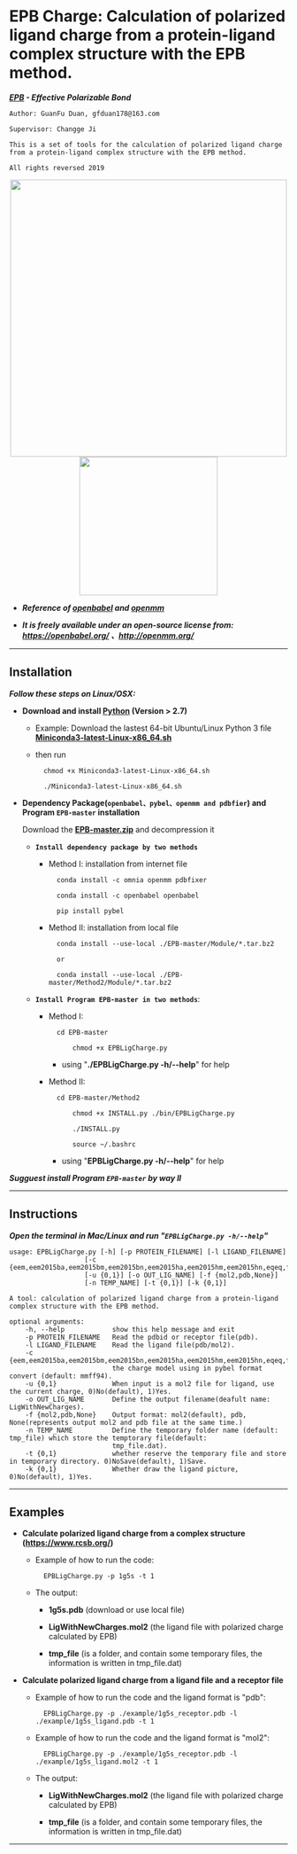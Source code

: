 EPB Charge: Calculation of polarized ligand charge from a protein-ligand complex structure with the EPB method.
================================================================================================================

***[EPB](https://pubs.acs.org/doi/pdf/10.1021/jp4080866) - Effective Polarizable Bond***

    Author: GuanFu Duan, gfduan178@163.com

    Supervisor: Changge Ji

    This is a set of tools for the calculation of polarized ligand charge from a protein-ligand complex structure with the EPB method.

    All rights reversed 2019

<div align="center">
    <img src="https://media.springernature.com/lw685/springer-static/image/art%3A10.1186%2F1758-2946-3-33/MediaObjects/13321_2011_Article_216_Figa_HTML.gif?as=webp" width="500" \><img src="https://avatars1.githubusercontent.com/u/52428936?s=400&v=4" width="250" \>
</div>  

* ***Reference of [openbabel](https://jcheminf.biomedcentral.com/track/pdf/10.1186/1758-2946-3-33) and [openmm](https://journals.plos.org/ploscompbiol/article/file?id=10.1371/journal.pcbi.1005659&type=printable)***  

* ***It is freely available under an open-source license from: https://openbabel.org/ 、http://openmm.org/***  

----------------------------------------------------------------------------------------

Installation
------------
***Follow these steps on Linux/OSX:***  
* **Download and install [Python](https://conda.io/miniconda.html) (Version > 2.7)**  

    * Example: Download the lastest 64-bit Ubuntu/Linux Python 3 file **[Miniconda3-latest-Linux-x86_64.sh](https://repo.anaconda.com/miniconda/Miniconda3-latest-Linux-x86_64.sh)** 
    * then run
        
            chmod +x Miniconda3-latest-Linux-x86_64.sh
    
            ./Miniconda3-latest-Linux-x86_64.sh

* **Dependency Package(```openbabel、pybel、openmm and pdbfier```) and Program ```EPB-master``` installation**  
    
    Download the **[EPB-master.zip](https://codeload.github.com/Xundrug/EPB/zip/master)** and decompression it  
    
    * **```Install dependency package by two methods```** 
    
        * Method I: installation from internet file
        
                conda install -c omnia openmm pdbfixer
            
                conda install -c openbabel openbabel
            
                pip install pybel
        
        * Method II: installation from local file 
            
                conda install --use-local ./EPB-master/Module/*.tar.bz2 
                
                or
                
                conda install --use-local ./EPB-master/Method2/Module/*.tar.bz2

    * **```Install Program EPB-master in two methods```**:
    
        * Method I:
        
                cd EPB-master
            
                    chmod +x EPBLigCharge.py
                
            * using "**./EPBLigCharge.py -h/--help**" for help
        
        * Method II:
        
                cd EPB-master/Method2
            
                    chmod +x INSTALL.py ./bin/EPBLigCharge.py  
            
                    ./INSTALL.py  
            
                    source ~/.bashrc    
            
            * using "**EPBLigCharge.py -h/--help**" for help 
       
***Sugguest install Program ```EPB-master``` by way II***

------------------------------------------------------

Instructions
------------

***Open the terminal in Mac/Linux and run "```EPBLigCharge.py -h/--help```"***

    usage: EPBLigCharge.py [-h] [-p PROTEIN_FILENAME] [-l LIGAND_FILENAME]
                       [-c {eem,eem2015ba,eem2015bm,eem2015bn,eem2015ha,eem2015hm,eem2015hn,eqeq,fromfile,gasteiger,mmff94...}]
                       [-u {0,1}] [-o OUT_LIG_NAME] [-f {mol2,pdb,None}]
                       [-n TEMP_NAME] [-t {0,1}] [-k {0,1}]

    A tool: calculation of polarized ligand charge from a protein-ligand complex structure with the EPB method.

    optional arguments:
        -h, --help            show this help message and exit
        -p PROTEIN_FILENAME   Read the pdbid or receptor file(pdb).
        -l LIGAND_FILENAME    Read the ligand file(pdb/mol2).
        -c {eem,eem2015ba,eem2015bm,eem2015bn,eem2015ha,eem2015hm,eem2015hn,eqeq,fromfile,gasteiger,mmff94,none,qeq,qtpie}
                              the charge model using in pybel format convert (default: mmff94).
        -u {0,1}              When input is a mol2 file for ligand, use the current charge, 0)No(default), 1)Yes.
        -o OUT_LIG_NAME       Define the output filename(deafult name: LigWithNewCharges).
        -f {mol2,pdb,None}    Output format: mol2(default), pdb, None(represents output mol2 and pdb file at the same time.)
        -n TEMP_NAME          Define the temporary folder name (default: tmp_file) which store the temptorary file(default:
                              tmp_file.dat).
        -t {0,1}              whether reserve the temporary file and store in temporary directory. 0)NoSave(default), 1)Save.
        -k {0,1}              Whether draw the ligand picture, 0)No(default), 1)Yes.

-----------------------------------------------------------------------------------------------------------------------------

Examples
--------

* **Calculate polarized ligand charge from a complex structure (https://www.rcsb.org/)**
    
    * Example of how to run the code:
    
            EPBLigCharge.py -p 1g5s -t 1

    * The output: 
    
        * **1g5s.pdb** (download or use local file)  
        
        * **LigWithNewCharges.mol2** (the ligand file with polarized charge calculated by EPB)  

        * **tmp_file** (is a folder, and contain some temporary files, the information is written in tmp_file.dat)  

* **Calculate polarized ligand charge from a ligand file and a receptor file**

    * Example of how to run the code and the ligand format is "pdb":
            
            EPBLigCharge.py -p ./example/1g5s_receptor.pdb -l ./example/1g5s_ligand.pdb -t 1
    
    * Example of how to run the code and the ligand format is "mol2":
           
            EPBLigCharge.py -p ./example/1g5s_receptor.pdb -l ./example/1g5s_ligand.mol2 -t 1
       
    * The output: 
    
        * **LigWithNewCharges.mol2** (the ligand file with polarized charge calculated by EPB)
        
        * **tmp_file** (is a folder, and contain some temporary files, the information is written in tmp_file.dat)

-----------------------------------------------------------------------------------------------------------------------------
